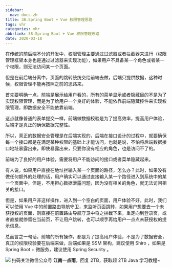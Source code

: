 ```yaml
---
sidebar:
  nav: docs-zh
title: 38.Spring Boot + Vue 权限管理思路
tags: vhr
categories: vhr
abbrlink: 38.Spring Boot + Vue 权限管理思路
date: 2020-03-18
---
```



在传统的前后端不分的开发中，权限管理主要通过过滤器或者拦截器来进行（权限管理框架本身也是通过过滤器来实现功能），如果用户不具备某一个角色或者某一个权限，则无法访问某一个页面。

但是在前后端分离中，页面的跳转统统交给前端去做，后端只提供数据，这种时候，权限管理不能再按照之前的思路来。

首先要明确一点，前端是展示给用户看的，所有的菜单显示或者隐藏目的不是为了实现权限管理，而是为了给用户一个良好的体验，不能依靠前端隐藏控件来实现权限管理，即数据安全不能依靠前端。

这点就像普通的表单提交一样，前端做数据校验是为了提高效率，提高用户体验，后端才是真正的确保数据完整性。

所以，真正的数据安全管理是在后端实现的，后端在接口设计的过程中，就要确保每一个接口都是在满足某种权限的基础上才能访问，也就是说，不怕将后端数据接口地址暴露出来，即使暴露出来，只要你没有相应的角色，也是访问不了的。

前端为了良好的用户体验，需要将用户不能访问的接口或者菜单隐藏起来。

有人说，如果用户直接在地址拦输入某一个页面的路径，怎么办？此时，如果没有做任何额外的处理的话，用户确实可以通过直接输入某一个路径进入到系统中的某一个页面中，但是，不用担心数据泄露问题，因为没有相关的角色，就无法访问相关的接口。

但是，如果用户非这样操作，进入到一个空白的页面，用户体验不好，此时，我们可以使用 Vue 中的前置路由导航守卫，来监听页面跳转，如果用户想要去一个未获授权的页面，则直接在前置路由导航守卫中将之拦截下来，重定向到登录页，或者直接就停留在当前页，不让用户跳转，也可以顺手再给用户一点点未获授权的提示信息。

总而言之一句话，前端的所有操作，都是为了提高用户体验，不是为了数据安全，真正的权限校验要在后端来做，后端如果是 SSM 架构，建议使用 Shiro ，如果是 Spring Boot + 微服务，建议使用 Spring Security 。


![](http://img.itboyhub.com//2020/04/vhr/weixin.jpg)
扫码关注微信公众号 **江南一点雨**，回复 2TB，获取超 2TB Java 学习教程~

